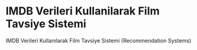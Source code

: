 #  IMDB Verileri Kullanilarak Film Tavsiye Sistemi 
  IMDB Verileri Kullanılarak Film Tavsiye Sistemi (Recommendation Systems)
